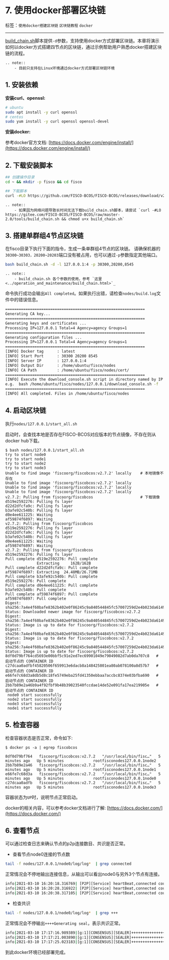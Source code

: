 # 7. 使用docker部署区块链

标签：``使用docker搭建区块链`` ``区块链教程`` ``docker``

----

[build_chain.sh](../manual/build_chain.md)脚本提供`-d`参数，支持使用docker方式部署区块链。本章将演示如何以docker方式搭建四节点的区块链，通过示例帮助用户熟悉docker搭建区块链的流程。

```eval_rst
.. note::
    - 目前只支持在Linux环境通过docker方式部署区块链环境
```

## 1. 安装依赖

**安装curl、openssl:**

```bash
# ubuntu
sudo apt install -y curl openssl
# centos
sudo yum install -y curl openssl openssl-devel
```

**安装docker:**

参考docker官方文档: [https://docs.docker.com/engine/install/](https://docs.docker.com/engine/install/)

## 2. 下载安装脚本
```bash
## 创建操作目录
cd ~ && mkdir -p fisco && cd fisco

## 下载脚本
curl -#LO https://github.com/FISCO-BCOS/FISCO-BCOS/releases/download/v2.9.1/build_chain.sh && chmod u+x build_chain.sh
```

```eval_rst
.. note::
    - 如果因为网络问题导致长时间无法下载build_chain.sh脚本，请尝试 `curl -#LO https://gitee.com/FISCO-BCOS/FISCO-BCOS/raw/master-2.0/tools/build_chain.sh && chmod u+x build_chain.sh`
```

## 3. 搭建单群组4节点区块链
在fisco目录下执行下面的指令，生成一条单群组4节点的区块链。
请确保机器的`30300~30303，20200~20203`端口没有被占用，也可以通过`-p`参数指定其他端口。

```bash
bash build_chain.sh -d -l 127.0.0.1:4 -p 30300,20200,8545
```

```eval_rst
.. note::
    - build_chain.sh 各个参数的使用，参考 `这里 <../operation_and_maintenance/build_chain.html>`_
```

命令执行成功会输出`All completed`。如果执行出错，请检查`nodes/build.log`文件中的错误信息。

```bash
==============================================================
Generating CA key...
==============================================================
Generating keys and certificates ...
Processing IP=127.0.0.1 Total=4 Agency=agency Groups=1
==============================================================
Generating configuration files ...
Processing IP=127.0.0.1 Total=4 Agency=agency Groups=1
==============================================================
[INFO] Docker tag      : latest
[INFO] Start Port      : 30300 20200 8545
[INFO] Server IP       : 127.0.0.1:4
[INFO] Output Dir      : /home/ubuntu/fisco/nodes
[INFO] CA Path         : /home/ubuntu/fisco/nodes/cert/
==============================================================
[INFO] Execute the download_console.sh script in directory named by IP to get FISCO-BCOS console.
e.g.  bash /home/ubuntu/fisco/nodes/127.0.0.1/download_console.sh -f
==============================================================
[INFO] All completed. Files in /home/ubuntu/fisco/nodes
```

## 4. 启动区块链

执行`nodes/127.0.0.1/start_all.sh`

启动时，会查找本地是否存在FISCO-BCOS对应版本的节点镜像，不存在则从docker hub下载。

```shell
$ bash nodes/127.0.0.1/start_all.sh
try to start node0
try to start node1
try to start node2
try to start node3
Unable to find image 'fiscoorg/fiscobcos:v2.7.2' locally    # 本地镜像不存在
Unable to find image 'fiscoorg/fiscobcos:v2.7.2' locally
Unable to find image 'fiscoorg/fiscobcos:v2.7.2' locally
Unable to find image 'fiscoorg/fiscobcos:v2.7.2' locally
v2.7.2: Pulling from fiscoorg/fiscobcos                     # 下载镜像
d519e2592276: Pulling fs layer
d22d2dfcfa9c: Pulling fs layer
b3afe92c540b: Pulling fs layer
d0e4ee611225: Waiting
af59874f6897: Waiting
v2.7.2: Pulling from fiscoorg/fiscobcos
d519e2592276: Pulling fs layer
d22d2dfcfa9c: Pulling fs layer
b3afe92c540b: Pulling fs layer
d0e4ee611225: Waiting
af59874f6897: Waiting
v2.7.2: Pulling from fiscoorg/fiscobcos
d519e2592276: Pulling fs layer
Pull complete d519e2592276: Pull complete
              Extracting     162B/162B
Pull complete d22d2dfcfa9c: Pull complete
af59874f6897: Extracting  24.48MB/26.71MB
Pull complete b3afe92c540b: Pull complete
d519e2592276: Pull complete
Pull complete d0e4ee611225: Pull complete
b3afe92c540b: Pull complete
Pull complete af59874f6897: Pull complete
af59874f6897: Pull complete
Digest: sha256:7a4e4f60bafe8362b402e0f86245c9a840544845fc57007259d2e4b023da6149
Status: Downloaded newer image for fiscoorg/fiscobcos:v2.7.2
Digest: sha256:7a4e4f60bafe8362b402e0f86245c9a840544845fc57007259d2e4b023da6149
Status: Image is up to date for fiscoorg/fiscobcos:v2.7.2
Digest: sha256:7a4e4f60bafe8362b402e0f86245c9a840544845fc57007259d2e4b023da6149
Status: Image is up to date for fiscoorg/fiscobcos:v2.7.2
Digest: sha256:7a4e4f60bafe8362b402e0f86245c9a840544845fc57007259d2e4b023da6149
Status: Image is up to date for fiscoorg/fiscobcos:v2.7.2
8df0d79bf764cd5693e00bbf5c91e2ed7ec69901049e79049082d7ab0da707c8   # 启动节点的 CONTAINER ID
c27dcaa0adfbf45820506f659913e6dacb8a148425801ea80ab078100a8d57b7   # 启动节点的 CONTAINER ID
e66fe7c68d3a8db5d8c18fe5749eba25fd41350ebbaa7accbc8374e03bfba690   # 启动节点的 CONTAINER ID
2bb7b89e2a46b9a4f92fbf9b48b39023540fccdae14de52e091fa17ea219905e   # 启动节点的 CONTAINER ID
 node0 start successfully                                           
 node2 start successfully                                           
 node3 start successfully                                           
 node1 start successfully                                           
```

## 5. 检查容器

检查容器状态是否正常，命令如下:
```shell
$ docker ps -a | egrep fiscobcos

8df0d79bf764   fiscoorg/fiscobcos:v2.7.2   "/usr/local/bin/fisc…"   5 minutes ago   Up 5 minutes             rootfisconodes127.0.0.1node2
2bb7b89e2a46   fiscoorg/fiscobcos:v2.7.2   "/usr/local/bin/fisc…"   5 minutes ago   Up 5 minutes             rootfisconodes127.0.0.1node1
e66fe7c68d3a   fiscoorg/fiscobcos:v2.7.2   "/usr/local/bin/fisc…"   5 minutes ago   Up 5 minutes             rootfisconodes127.0.0.1node0
c27dcaa0adfb   fiscoorg/fiscobcos:v2.7.2   "/usr/local/bin/fisc…"   5 minutes ago   Up 5 minutes             rootfisconodes127.0.0.1node3
```
容器状态为`UP`时，说明节点正常启动。

docker的相关内容，可以参考docker文档进行了解: [https://docs.docker.com/](https://docs.docker.com/)

## 6. 查看节点

可以通过检查日志来确认节点的p2p连接数目、共识是否正常。

- 查看节点node0连接的节点数

```bash
tail -f nodes/127.0.0.1/node0/log/log*  | grep connected
```

正常情况会不停地输出连接信息，从输出可以看出node0与另外3个节点有连接。
```bash
info|2021-03-10 16:20:18.316769| [P2P][Service] heartBeat,connected count=3
info|2021-03-10 16:20:28.316922| [P2P][Service] heartBeat,connected count=3
info|2021-03-10 16:20:38.317105| [P2P][Service] heartBeat,connected count=3
```

- 检查共识


```bash
tail -f nodes/127.0.0.1/node0/log/log*  | grep +++
```

正常情况会不停输出`++++Generating seal`，表示共识正常。
```bash
info|2021-03-10 17:17:16.989389|[g:1][CONSENSUS][SEALER]++++++++++++++++ Generating seal on,blkNum=1,tx=0,nodeIdx=2,hash=9af45b7d...
info|2021-03-10 17:17:21.003890|[g:1][CONSENSUS][SEALER]++++++++++++++++ Generating seal on,blkNum=1,tx=0,nodeIdx=2,hash=427aae1b...
info|2021-03-10 17:17:25.023183|[g:1][CONSENSUS][SEALER]++++++++++++++++ Generating seal on,blkNum=1,tx=0,nodeIdx=2,hash=a6c1a5a9...
```

到此docker环境已经部署完成。